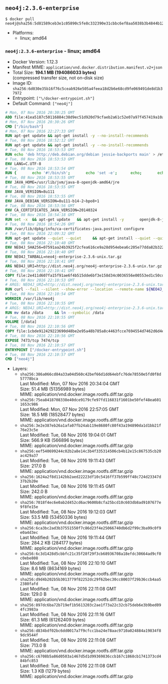 ## `neo4j:2.3.6-enterprise`

```console
$ docker pull neo4j@sha256:5d81589ceb3e1c05890c5fe8c332390e31cbbc6ef8aa5038b3b4844b12101977
```

-	Platforms:
	-	linux; amd64

### `neo4j:2.3.6-enterprise` - linux; amd64

-	Docker Version: 1.12.3
-	Manifest MIME: `application/vnd.docker.distribution.manifest.v2+json`
-	Total Size: **194.1 MB (194086033 bytes)**  
	(compressed transfer size, not on-disk size)
-	Image ID: `sha256:6d030e35b16f76c5ceab926e505a4feea18d2b6e68cd9fe069491de8d1b37972`
-	Entrypoint: `["\/docker-entrypoint.sh"]`
-	Default Command: `["neo4j"]`

```dockerfile
# Mon, 07 Nov 2016 20:30:25 GMT
ADD file:41ea5187c50116884c38d9ec51d920d79cfaeb2a61c52e07a97f457419a10a4f in / 
# Mon, 07 Nov 2016 20:30:26 GMT
CMD ["/bin/bash"]
# Mon, 07 Nov 2016 22:27:33 GMT
RUN apt-get update && apt-get install -y --no-install-recommends 		ca-certificates 		curl 		wget 	&& rm -rf /var/lib/apt/lists/*
# Tue, 08 Nov 2016 18:52:12 GMT
RUN apt-get update && apt-get install -y --no-install-recommends 		bzip2 		unzip 		xz-utils 	&& rm -rf /var/lib/apt/lists/*
# Tue, 08 Nov 2016 18:53:53 GMT
RUN echo 'deb http://deb.debian.org/debian jessie-backports main' > /etc/apt/sources.list.d/jessie-backports.list
# Tue, 08 Nov 2016 18:53:53 GMT
ENV LANG=C.UTF-8
# Tue, 08 Nov 2016 18:53:54 GMT
RUN { 		echo '#!/bin/sh'; 		echo 'set -e'; 		echo; 		echo 'dirname "$(dirname "$(readlink -f "$(which javac || which java)")")"'; 	} > /usr/local/bin/docker-java-home 	&& chmod +x /usr/local/bin/docker-java-home
# Tue, 08 Nov 2016 18:53:55 GMT
ENV JAVA_HOME=/usr/lib/jvm/java-8-openjdk-amd64/jre
# Tue, 08 Nov 2016 18:53:55 GMT
ENV JAVA_VERSION=8u111
# Tue, 08 Nov 2016 18:53:55 GMT
ENV JAVA_DEBIAN_VERSION=8u111-b14-2~bpo8+1
# Tue, 08 Nov 2016 18:53:56 GMT
ENV CA_CERTIFICATES_JAVA_VERSION=20140324
# Tue, 08 Nov 2016 18:54:18 GMT
RUN set -x 	&& apt-get update 	&& apt-get install -y 		openjdk-8-jre-headless="$JAVA_DEBIAN_VERSION" 		ca-certificates-java="$CA_CERTIFICATES_JAVA_VERSION" 	&& rm -rf /var/lib/apt/lists/* 	&& [ "$JAVA_HOME" = "$(docker-java-home)" ]
# Tue, 08 Nov 2016 18:54:26 GMT
RUN /var/lib/dpkg/info/ca-certificates-java.postinst configure
# Tue, 08 Nov 2016 22:09:32 GMT
RUN apt-get update --quiet --quiet     && apt-get install --quiet --quiet --no-install-recommends lsof     && rm -rf /var/lib/apt/lists/*
# Tue, 08 Nov 2016 22:10:40 GMT
ENV NEO4J_SHA256=07591aa24b3925f2cfea616ce9a28d954ebea6c205e77dda82b322238d1dbc3f
# Tue, 08 Nov 2016 22:10:40 GMT
ENV NEO4J_TARBALL=neo4j-enterprise-2.3.6-unix.tar.gz
# Tue, 08 Nov 2016 22:10:41 GMT
ARG NEO4J_URI=http://dist.neo4j.org/neo4j-enterprise-2.3.6-unix.tar.gz
# Tue, 08 Nov 2016 22:10:41 GMT
COPY file:2e411d607fa15f91ae6f4b515dde6bf3e158d34c0036556e00553ed1c50cd63d in /tmp/ 
# Tue, 08 Nov 2016 22:10:53 GMT
# ARGS: NEO4J_URI=http://dist.neo4j.org/neo4j-enterprise-2.3.6-unix.tar.gz
RUN curl --fail --silent --show-error --location --remote-name ${NEO4J_URI}     && echo "${NEO4J_SHA256} ${NEO4J_TARBALL}" | sha256sum --check --quiet -     && tar --extract --file ${NEO4J_TARBALL} --directory /var/lib     && mv /var/lib/neo4j-* /var/lib/neo4j     && rm ${NEO4J_TARBALL}
# Tue, 08 Nov 2016 22:10:54 GMT
WORKDIR /var/lib/neo4j
# Tue, 08 Nov 2016 22:10:55 GMT
# ARGS: NEO4J_URI=http://dist.neo4j.org/neo4j-enterprise-2.3.6-unix.tar.gz
RUN mv data /data     && ln --symbolic /data
# Tue, 08 Nov 2016 22:10:55 GMT
VOLUME [/data]
# Tue, 08 Nov 2016 22:10:56 GMT
COPY file:1cbde912429223690d48be2e95a48b785a8c4463fcce7694554d7462d6d4eaae in /docker-entrypoint.sh 
# Tue, 08 Nov 2016 22:10:56 GMT
EXPOSE 7473/tcp 7474/tcp
# Tue, 08 Nov 2016 22:10:57 GMT
ENTRYPOINT ["/docker-entrypoint.sh"]
# Tue, 08 Nov 2016 22:10:57 GMT
CMD ["neo4j"]
```

-	Layers:
	-	`sha256:386a066cd84a33a04d560c42bef66d1dd64ebfc76de78550e5fd0f8d57778bca`  
		Last Modified: Mon, 07 Nov 2016 20:34:04 GMT  
		Size: 51.4 MB (51356989 bytes)  
		MIME: application/vnd.docker.image.rootfs.diff.tar.gzip
	-	`sha256:75ea8418708338e40dce9179cfe97fd116831f1601be50fef48ea6011653c986`  
		Last Modified: Mon, 07 Nov 2016 22:57:05 GMT  
		Size: 18.5 MB (18528477 bytes)  
		MIME: application/vnd.docker.image.rootfs.diff.tar.gzip
	-	`sha256:3e2e387eb26a1afa07fb24ab119e8680fc80f43a194890da1d1bb21f76e23c5e`  
		Last Modified: Tue, 08 Nov 2016 19:04:01 GMT  
		Size: 566.9 KB (566896 bytes)  
		MIME: application/vnd.docker.image.rootfs.diff.tar.gzip
	-	`sha256:eef540699244c02b2a8e14c3b4f335314506cb4b12e15c867535cb20ac429a37`  
		Last Modified: Tue, 08 Nov 2016 19:11:43 GMT  
		Size: 217.0 B  
		MIME: application/vnd.docker.image.rootfs.diff.tar.gzip
	-	`sha256:1624a2f8d1142bb2aed22223df10c5416ff37b599ff48c724d23347d37b2b20e`  
		Last Modified: Tue, 08 Nov 2016 19:11:45 GMT  
		Size: 242.0 B  
		MIME: application/vnd.docker.image.rootfs.diff.tar.gzip
	-	`sha256:7018f4ec6e0ab2d452cd6ac9600b8cfa25bcd10c603db8ad9107677e9f8fe15e`  
		Last Modified: Tue, 08 Nov 2016 19:12:03 GMT  
		Size: 53.5 MB (53450336 bytes)  
		MIME: application/vnd.docker.image.rootfs.diff.tar.gzip
	-	`sha256:6ca3bc2ad3b37551550f7c86d23f4e25066740db6d2f99c3ba99c0f9e0a4d3ec`  
		Last Modified: Tue, 08 Nov 2016 19:11:44 GMT  
		Size: 284.2 KB (284177 bytes)  
		MIME: application/vnd.docker.image.rootfs.diff.tar.gzip
	-	`sha256:6c3d1428d5cbbfc21c35f28f29f3cb68936708a18efdc30664ad9cf0c0ebe808`  
		Last Modified: Tue, 08 Nov 2016 22:10:10 GMT  
		Size: 8.6 MB (8634169 bytes)  
		MIME: application/vnd.docker.image.rootfs.diff.tar.gzip
	-	`sha256:d9d4b202b5b3013779f82252dc29f62bec30cc80037f29b36ccb4aa52380fafd`  
		Last Modified: Tue, 08 Nov 2016 22:11:08 GMT  
		Size: 129.0 B  
		MIME: application/vnd.docker.image.rootfs.diff.tar.gzip
	-	`sha256:897dc6ba72b719ef1b5613203c2ae1f73a22c32cb75deb6e3b9bed094fc3983a`  
		Last Modified: Tue, 08 Nov 2016 22:11:16 GMT  
		Size: 61.3 MB (61262409 bytes)  
		MIME: application/vnd.docker.image.rootfs.diff.tar.gzip
	-	`sha256:d834bdf02bc6dd0017a7f9cfcc1ba24e78aac9710a024884a19834f89dc9544f`  
		Last Modified: Tue, 08 Nov 2016 22:11:08 GMT  
		Size: 713.0 B  
		MIME: application/vnd.docker.image.rootfs.diff.tar.gzip
	-	`sha256:c6708b5a86d0503a1467d5d1d99369836ccb167c1868cb1741373cd484bfc853`  
		Last Modified: Tue, 08 Nov 2016 22:11:08 GMT  
		Size: 1.3 KB (1279 bytes)  
		MIME: application/vnd.docker.image.rootfs.diff.tar.gzip
